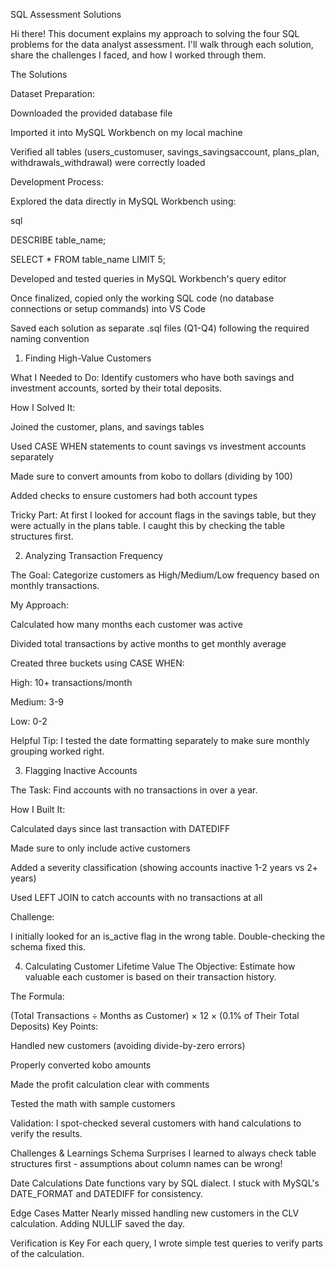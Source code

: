 SQL Assessment Solutions

Hi there! This document explains my approach to solving the four SQL problems for the data analyst assessment. I'll walk through each solution, share the challenges I faced, and how I worked through them.

The Solutions

Dataset Preparation:

Downloaded the provided database file

Imported it into MySQL Workbench on my local machine

Verified all tables (users_customuser, savings_savingsaccount, plans_plan, withdrawals_withdrawal) were correctly loaded

Development Process:

Explored the data directly in MySQL Workbench using:

sql

DESCRIBE table_name;

SELECT * FROM table_name LIMIT 5;

Developed and tested queries in MySQL Workbench's query editor

Once finalized, copied only the working SQL code (no database connections or setup commands) into VS Code

Saved each solution as separate .sql files (Q1-Q4) following the required naming convention

1. Finding High-Value Customers
   
What I Needed to Do:
Identify customers who have both savings and investment accounts, sorted by their total deposits.

How I Solved It:

Joined the customer, plans, and savings tables

Used CASE WHEN statements to count savings vs investment accounts separately

Made sure to convert amounts from kobo to dollars (dividing by 100)

Added checks to ensure customers had both account types

Tricky Part:
At first I looked for account flags in the savings table, but they were actually in the plans table. I caught this by checking the table structures first.

2. Analyzing Transaction Frequency
   
The Goal:
Categorize customers as High/Medium/Low frequency based on monthly transactions.

My Approach:

Calculated how many months each customer was active

Divided total transactions by active months to get monthly average

Created three buckets using CASE WHEN:

High: 10+ transactions/month

Medium: 3-9

Low: 0-2

Helpful Tip:
I tested the date formatting separately to make sure monthly grouping worked right.

3. Flagging Inactive Accounts
   
The Task:
Find accounts with no transactions in over a year.

How I Built It:

Calculated days since last transaction with DATEDIFF

Made sure to only include active customers

Added a severity classification (showing accounts inactive 1-2 years vs 2+ years)

Used LEFT JOIN to catch accounts with no transactions at all

Challenge:

I initially looked for an is_active flag in the wrong table. Double-checking the schema fixed this.

4. Calculating Customer Lifetime Value
The Objective:
Estimate how valuable each customer is based on their transaction history.

The Formula:

(Total Transactions ÷ Months as Customer) × 12 × (0.1% of Their Total Deposits)
Key Points:

Handled new customers (avoiding divide-by-zero errors)

Properly converted kobo amounts

Made the profit calculation clear with comments

Tested the math with sample customers

Validation:
I spot-checked several customers with hand calculations to verify the results.

Challenges & Learnings
Schema Surprises
I learned to always check table structures first - assumptions about column names can be wrong!

Date Calculations
Date functions vary by SQL dialect. I stuck with MySQL's DATE_FORMAT and DATEDIFF for consistency.

Edge Cases Matter
Nearly missed handling new customers in the CLV calculation. Adding NULLIF saved the day.

Verification is Key
For each query, I wrote simple test queries to verify parts of the calculation.
